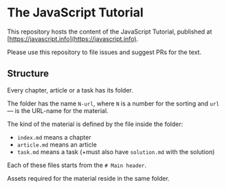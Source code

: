 
# The JavaScript Tutorial

This repository hosts the content of the JavaScript Tutorial, published at [https://javascript.info](https://javascript.info).

Please use this repository to file issues and suggest PRs for the text.

## Structure

Every chapter, article or a task has its folder.

The folder has the name `N-url`, where `N` is a number for the sorting and `url` — is the URL-name for the material.

The kind of the material is defined by the file inside the folder:

  - `index.md` means a chapter
  - `article.md` means an article
  - `task.md` means a task (+must also have `solution.md` with the solution)

Each of these files starts from the `# Main header`.

Assets required for the material reside in the same folder.
